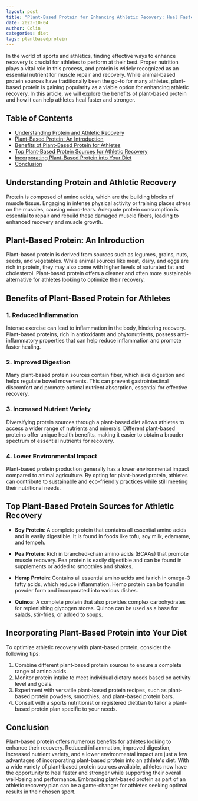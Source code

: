 ```yaml
---
layout: post
title: "Plant-Based Protein for Enhancing Athletic Recovery: Heal Faster and Stronger"
date: 2023-10-04
author: Colin
categories: diet
tags: plantbasedprotein
---
```


In the world of sports and athletics, finding effective ways to enhance recovery is crucial for athletes to perform at their best. Proper nutrition plays a vital role in this process, and protein is widely recognized as an essential nutrient for muscle repair and recovery. While animal-based protein sources have traditionally been the go-to for many athletes, plant-based protein is gaining popularity as a viable option for enhancing athletic recovery. In this article, we will explore the benefits of plant-based protein and how it can help athletes heal faster and stronger.

## Table of Contents
- [Understanding Protein and Athletic Recovery](#understanding-protein-and-athletic-recovery)
- [Plant-Based Protein: An Introduction](#plant-based-protein-an-introduction)
- [Benefits of Plant-Based Protein for Athletes](#benefits-of-plant-based-protein-for-athletes)
- [Top Plant-Based Protein Sources for Athletic Recovery](#top-plant-based-protein-sources-for-athletic-recovery)
- [Incorporating Plant-Based Protein into Your Diet](#incorporating-plant-based-protein-into-your-diet)
- [Conclusion](#conclusion)

## Understanding Protein and Athletic Recovery

Protein is composed of amino acids, which are the building blocks of muscle tissue. Engaging in intense physical activity or training places stress on the muscles, causing micro-tears. Adequate protein consumption is essential to repair and rebuild these damaged muscle fibers, leading to enhanced recovery and muscle growth.

## Plant-Based Protein: An Introduction

Plant-based protein is derived from sources such as legumes, grains, nuts, seeds, and vegetables. While animal sources like meat, dairy, and eggs are rich in protein, they may also come with higher levels of saturated fat and cholesterol. Plant-based protein offers a cleaner and often more sustainable alternative for athletes looking to optimize their recovery.

## Benefits of Plant-Based Protein for Athletes

### 1. Reduced Inflammation

Intense exercise can lead to inflammation in the body, hindering recovery. Plant-based proteins, rich in antioxidants and phytonutrients, possess anti-inflammatory properties that can help reduce inflammation and promote faster healing.

### 2. Improved Digestion

Many plant-based protein sources contain fiber, which aids digestion and helps regulate bowel movements. This can prevent gastrointestinal discomfort and promote optimal nutrient absorption, essential for effective recovery.

### 3. Increased Nutrient Variety

Diversifying protein sources through a plant-based diet allows athletes to access a wider range of nutrients and minerals. Different plant-based proteins offer unique health benefits, making it easier to obtain a broader spectrum of essential nutrients for recovery.

### 4. Lower Environmental Impact

Plant-based protein production generally has a lower environmental impact compared to animal agriculture. By opting for plant-based protein, athletes can contribute to sustainable and eco-friendly practices while still meeting their nutritional needs.

## Top Plant-Based Protein Sources for Athletic Recovery

- **Soy Protein**: A complete protein that contains all essential amino acids and is easily digestible. It is found in foods like tofu, soy milk, edamame, and tempeh.

- **Pea Protein**: Rich in branched-chain amino acids (BCAAs) that promote muscle recovery. Pea protein is easily digestible and can be found in supplements or added to smoothies and shakes.

- **Hemp Protein**: Contains all essential amino acids and is rich in omega-3 fatty acids, which reduce inflammation. Hemp protein can be found in powder form and incorporated into various dishes.

- **Quinoa**: A complete protein that also provides complex carbohydrates for replenishing glycogen stores. Quinoa can be used as a base for salads, stir-fries, or added to soups.

## Incorporating Plant-Based Protein into Your Diet

To optimize athletic recovery with plant-based protein, consider the following tips:

1. Combine different plant-based protein sources to ensure a complete range of amino acids.
2. Monitor protein intake to meet individual dietary needs based on activity level and goals.
3. Experiment with versatile plant-based protein recipes, such as plant-based protein powders, smoothies,  and plant-based protein bars.
4. Consult with a sports nutritionist or registered dietitian to tailor a plant-based protein plan specific to your needs.

## Conclusion

Plant-based protein offers numerous benefits for athletes looking to enhance their recovery. Reduced inflammation, improved digestion, increased nutrient variety, and a lower environmental impact are just a few advantages of incorporating plant-based protein into an athlete's diet. With a wide variety of plant-based protein sources available, athletes now have the opportunity to heal faster and stronger while supporting their overall well-being and performance. Embracing plant-based protein as part of an athletic recovery plan can be a game-changer for athletes seeking optimal results in their chosen sport.